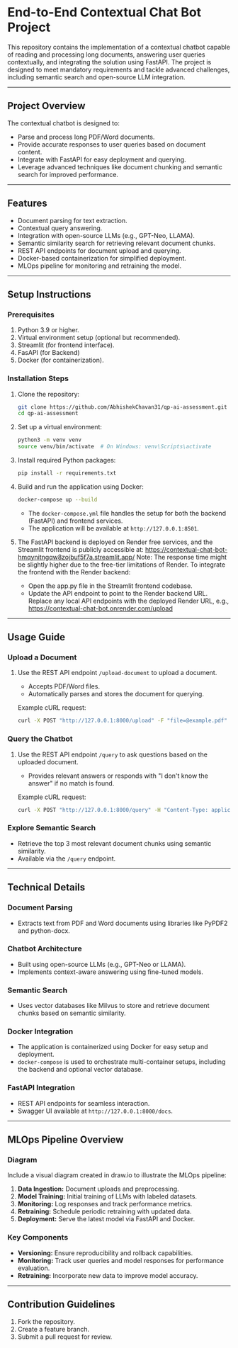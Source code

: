 # End-to-End Contextual Chat Bot Project

This repository contains the implementation of a contextual chatbot capable of reading and processing long documents, answering user queries contextually, and integrating the solution using FastAPI. The project is designed to meet mandatory requirements and tackle advanced challenges, including semantic search and open-source LLM integration.

---

## Project Overview

The contextual chatbot is designed to:
- Parse and process long PDF/Word documents.
- Provide accurate responses to user queries based on document content.
- Integrate with FastAPI for easy deployment and querying.
- Leverage advanced techniques like document chunking and semantic search for improved performance.

---

## Features
- Document parsing for text extraction.
- Contextual query answering.
- Integration with open-source LLMs (e.g., GPT-Neo, LLAMA).
- Semantic similarity search for retrieving relevant document chunks.
- REST API endpoints for document upload and querying.
- Docker-based containerization for simplified deployment.
- MLOps pipeline for monitoring and retraining the model.

---

## Setup Instructions

### Prerequisites
1. Python 3.9 or higher.
2. Virtual environment setup (optional but recommended).
3. Streamlit (for frontend interface).
4. FasAPI (for Backend)
5. Docker (for containerization).

### Installation Steps
1. Clone the repository:
   ```bash
   git clone https://github.com/AbhishekChavan31/qp-ai-assessment.git
   cd qp-ai-assessment
   ```

2. Set up a virtual environment:
   ```bash
   python3 -m venv venv
   source venv/bin/activate  # On Windows: venv\Scripts\activate
   ```

3. Install required Python packages:
   ```bash
   pip install -r requirements.txt
   ```

5. Build and run the application using Docker:
   ```bash
   docker-compose up --build
   ```
   - The `docker-compose.yml` file handles the setup for both the backend (FastAPI) and frontend services.
   - The application will be available at `http://127.0.0.1:8501`.

6. The FastAPI backend is deployed on Render free services, and the Streamlit frontend is publicly 
   accessible at:
   https://contextual-chat-bot-hmqynitngqw8zojbuf5f7a.streamlit.app/
   Note: The response time might be slightly higher due to the free-tier limitations of Render.
   To integrate the frontend with the Render backend:
   * Open the app.py file in the Streamlit frontend codebase.
   * Update the API endpoint to point to the Render backend URL. Replace any local API 
     endpoints with the deployed Render URL, e.g., https://contextual-chat-bot.onrender.com/upload  

---

## Usage Guide

### Upload a Document
1. Use the REST API endpoint `/upload-document` to upload a document.
   - Accepts PDF/Word files.
   - Automatically parses and stores the document for querying.

   Example cURL request:
   ```bash
   curl -X POST "http://127.0.0.1:8000/upload" -F "file=@example.pdf"
   ```

### Query the Chatbot
1. Use the REST API endpoint `/query` to ask questions based on the uploaded document.
   - Provides relevant answers or responds with "I don't know the answer" if no match is found.

   Example cURL request:
   ```bash
   curl -X POST "http://127.0.0.1:8000/query" -H "Content-Type: application/json" -d '{"question": "What is the main topic?"}'
   ```

### Explore Semantic Search
- Retrieve the top 3 most relevant document chunks using semantic similarity.
- Available via the `/query` endpoint.

---

## Technical Details

### Document Parsing
- Extracts text from PDF and Word documents using libraries like PyPDF2 and python-docx.

### Chatbot Architecture
- Built using open-source LLMs (e.g., GPT-Neo or LLAMA).
- Implements context-aware answering using fine-tuned models.

### Semantic Search
- Uses vector databases like Milvus to store and retrieve document chunks based on semantic similarity.

### Docker Integration
- The application is containerized using Docker for easy setup and deployment.
- `docker-compose` is used to orchestrate multi-container setups, including the backend and optional vector database.

### FastAPI Integration
- REST API endpoints for seamless interaction.
- Swagger UI available at `http://127.0.0.1:8000/docs`.

---

## MLOps Pipeline Overview

### Diagram
Include a visual diagram created in draw.io to illustrate the MLOps pipeline:
1. **Data Ingestion:** Document uploads and preprocessing.
2. **Model Training:** Initial training of LLMs with labeled datasets.
4. **Monitoring:** Log responses and track performance metrics.
5. **Retraining:** Schedule periodic retraining with updated data.
6. **Deployment:** Serve the latest model via FastAPI and Docker.

### Key Components
- **Versioning:** Ensure reproducibility and rollback capabilities.
- **Monitoring:** Track user queries and model responses for performance evaluation.
- **Retraining:** Incorporate new data to improve model accuracy.

---

## Contribution Guidelines
1. Fork the repository.
2. Create a feature branch.
3. Submit a pull request for review.

